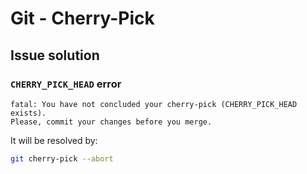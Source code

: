 # Git - Cherry-Pick


## Issue solution

### `CHERRY_PICK_HEAD` error

```
fatal: You have not concluded your cherry-pick (CHERRY_PICK_HEAD exists).
Please, commit your changes before you merge.
```

It will be resolved by:

```sh
git cherry-pick --abort
```
